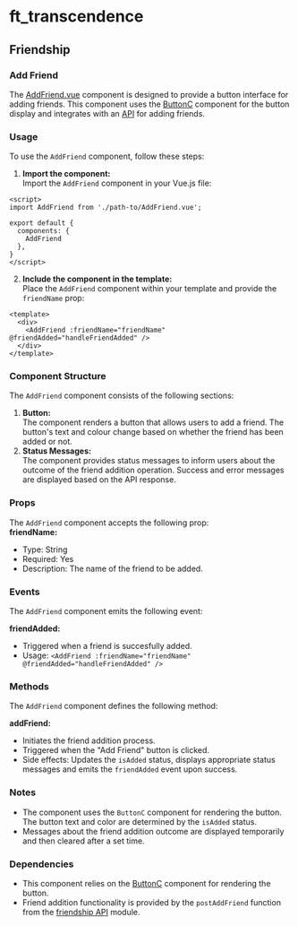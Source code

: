 # ft_transcendence
## Friendship
### Add Friend
The [AddFriend.vue](../../../frontend/src/components/user/friends/AddFriend.vue) component is designed to provide a button interface for adding friends. This component uses the [ButtonC](../../../frontend/src/components/Button.vue) component for the button display and integrates with an [API](../../../frontend/src/components/user/friends/api/friendship.api.ts) for adding friends.  

### Usage
To use the `AddFriend` component, follow these steps:

1. **Import the component:**  
Import the `AddFriend` component in your Vue.js file:
```
<script>
import AddFriend from './path-to/AddFriend.vue';

export default {
  components: {
    AddFriend
  },
}
</script>
```
2. **Include the component in the template:**  
Place the `AddFriend` component within your template and provide the `friendName` prop:
```
<template>
  <div>
    <AddFriend :friendName="friendName" @friendAdded="handleFriendAdded" />
  </div>
</template>
```

### Component Structure
The `AddFriend` component consists of the following sections:  
1. **Button:**  
The component renders a button that allows users to add a friend. The button's text and colour change based on whether the friend has been added or not.
2. **Status Messages:**  
The component provides status messages to inform users about the outcome of the friend addition operation. Success and error messages are displayed based on the API response.  

### Props
The `AddFriend` component accepts the following prop:  
**friendName:**
- Type: String  
- Required: Yes  
- Description: The name of the friend to be added.  

### Events
The `AddFriend` component emits the following event:

**friendAdded:**  
- Triggered when a friend is succesfully added.  
- Usage: `<AddFriend :friendName="friendName" @friendAdded="handleFriendAdded" />`

### Methods
The `AddFriend` component defines the following method:

**addFriend:**
- Initiates the friend addition process.  
- Triggered when the "Add Friend" button is clicked.  
- Side effects: Updates the `isAdded` status, displays appropriate status messages and emits the `friendAdded` event upon success.  

### Notes
- The component uses the `ButtonC` component for rendering the button. The button text and color are determined by the `isAdded` status.  
- Messages about the friend addition outcome are displayed temporarily and then cleared after a set time.  

### Dependencies
- This component relies on the [ButtonC](../../../frontend/src/components/Button.vue) component for rendering the button.  
- Friend addition functionality is provided by the `postAddFriend` function from the [friendship API](../../../frontend/src/components/user/friends/api/friendship.api.ts) module.  
